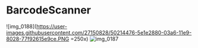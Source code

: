 # BarcodeScanner

![img_0188](https://user-images.githubusercontent.com/27150828/50214476-5e1e2880-03a6-11e9-8028-77f92615e9ce.PNG =250x) 
![img_0187](https://user-images.githubusercontent.com/27150828/50214553-9b82b600-03a6-11e9-8c0f-2a69ce7ea76b.PNG)

